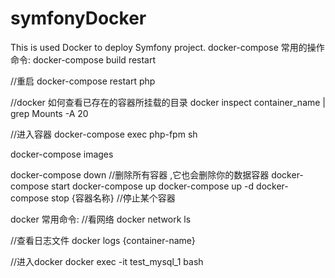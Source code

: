 # symfonyDocker
This is used Docker to deploy Symfony project.
docker-compose 常用的操作命令:
docker-compose build restart

//重启
docker-compose restart php

//docker 如何查看已存在的容器所挂载的目录
docker inspect container_name | grep Mounts -A 20

//进入容器
docker-compose exec php-fpm sh

docker-compose images

docker-compose down //删除所有容器 ,它也会删除你的数据容器
docker-compose start
docker-compose up
docker-compose up -d
docker-compose stop {容器名称}  //停止某个容器

docker 常用命令:
//看网络
docker network ls

//查看日志文件
docker logs {container-name}

//进入docker
docker exec -it test_mysql_1 bash


